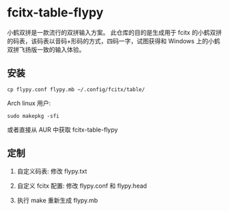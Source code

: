 # fcitx-table-flypy
小鹤双拼是一款流行的双拼输入方案。
此仓库的目的是生成用于 fcitx 的小鹤双拼的码表，该码表以音码+形码的方式，四码一字，试图获得和 Windows 上的小鹤双拼飞扬版一致的输入体验。

## 安装 ##
    cp flypy.conf flypy.mb ~/.config/fcitx/table/

Arch linux 用户:

    sudo makepkg -sfi

或者直接从 AUR 中获取 fcitx-table-flypy
    
## 定制 ##
1. 自定义码表: 修改 flypy.txt

2. 自定义 fcitx 配置: 修改 flypy.conf 和 flypy.head

3. 执行 make 重新生成 flypy.mb

